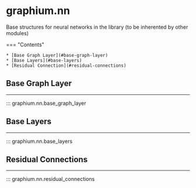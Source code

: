 graphium.nn
====================

Base structures for neural networks in the library (to be inherented by other modules)

=== "Contents"

    * [Base Graph Layer](#base-graph-layer)
    * [Base Layers](#base-layers)
    * [Residual Connection](#residual-connections)

## Base Graph Layer
------------
::: graphium.nn.base_graph_layer


## Base Layers
------------
::: graphium.nn.base_layers


## Residual Connections
------------
::: graphium.nn.residual_connections

